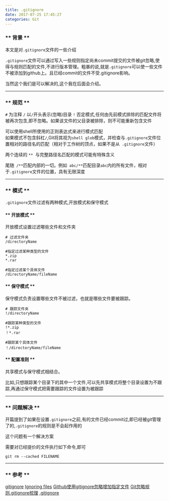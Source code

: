 ```yaml
---
title: .gitignore
date: 2017-07-25 17:45:27
categories: Git
---
```


###  ** 背景 **

本文是对`.gitignore`文件的一些介绍

`.gitignore`文件可以通过写入一些规则指定尚未commit提交的文件被git忽略,使得与规则匹配的文件,不进行版本管理。粗暴的说,就是`.gitignore`可以使一些文件不被添加到github上。且已经commit的文件不受.gitignore影响。

当然这个我们是可以解决的,这个我在后面会介绍。

**********

### ** 规范 **

`#` 为注释
`/` 以`/`开头表示(忽略)目录
`!` 否定模式,任何由先前模式排除的匹配文件将被再次包含,即不忽略。如果该文件的父目录被排除，则不可能重新包含文件


可以使用shell所使用的正则表达式来进行模式匹配   
如果模式不包含斜杠`/`,Git将其视为`shell glob`模式，并检查与`.gitignore`文件位置相对的路径名的匹配（相对于工作树的顶点，如果不是从` .gitignore`文件）

<span class="under0"> 两个连续的 `** `与完整路径名匹配的模式可能有特殊含义 </span>


尾随` /**`匹配内部的一切。例如` abc/**`匹配目录` abc `内的所有文件，相对于` .gitignore `文件的位置，具有无限深度


**********

### ** 模式 **

`.gitignore`文件过滤有两种模式,开放模式和保守模式

#### ** 开放模式 **

开放模式设置过滤哪些文件和文件夹

```
# 过滤文件夹
/directoryName

#指定过滤某种类型的文件
*.zip
*.rar

#指定过滤某个具体文件
/directoryName/fileName

```

#### ** 保守模式 **
保守模式负责设置哪些文件不被过滤，也就是哪些文件要被跟踪。
```
# 跟踪文件夹
!/directoryName

#跟踪某种类型的文件
!*.zip
！*.rar

#跟踪某个具体文件
！/directoryName/fileName
```
#### ** 配置准则 **

共享模式与保守模式相结合。

比如,只想跟踪某个目录下的其中一个文件,可以先共享模式将整个目录设置为不跟踪,再通过保守模式把需要跟踪的文件设置为被跟踪

***********

### ** 问题解决 **

开篇提到了如果在设置`.gitignore`之前,有的文件已经commit过,即已经被git管理了的,`.gitignore`的规则是不会起作用的

这个问题有一个解决方案

需要对已经提价的文件执行如下命令,即可

```
git rm --cached FILENAME
```




**********


### ** 参考 **

[gitignore](https://git-scm.com/docs/gitignore)
[Ignoring files](https://help.github.com/articles/ignoring-files/)
[ Github使用gitignore忽略增加指定文件](http://blog.csdn.net/cscmaker/article/details/8553980)
[Git忽略规则.gitignore梳理](http://www.cnblogs.com/kevingrace/p/5690241.html)
[.gitignore](http://blog.csdn.net/liuqiaoyu080512/article/details/8648266)

